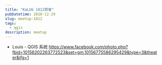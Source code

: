 ```yaml
---
title: "KaLUG 1812聚會"
pubDatetime: 2018-12-29
slug: meetup-1812
tags:
  - qgis
description: meetup
---
```


- Louis - QGIS 系统 https://www.facebook.com/photo.php?fbid=10156202263772523&set=gm.10156775586295429&type=3&theater&ifg=1

